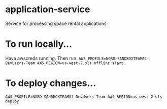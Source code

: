 # application-service
Service for processing space rental applications

# To run locally...
Have awscreds running. Then run: `AWS_PROFILE=NORD-SANDBOXTEAM01-DevUsers-Team AWS_REGION=us-west-2 sls offline start`

# To deploy changes...
`AWS_PROFILE=NORD-SANDBOXTEAM01-DevUsers-Team AWS_REGION=us-west-2 sls deploy`